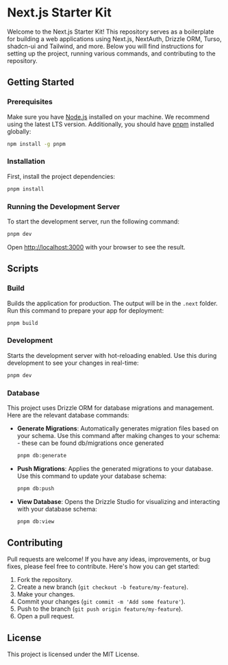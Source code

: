 # Next.js Starter Kit

Welcome to the Next.js Starter Kit! This repository serves as a boilerplate for building a web applications using Next.js, NextAuth, Drizzle ORM, Turso, shadcn-ui and Tailwind, and more. Below you will find instructions for setting up the project, running various commands, and contributing to the repository.

## Getting Started

### Prerequisites

Make sure you have [Node.js](https://nodejs.org/en/) installed on your machine. We recommend using the latest LTS version. Additionally, you should have [pnpm](https://pnpm.io/) installed globally:

```bash
npm install -g pnpm
```

### Installation

First, install the project dependencies:

```bash
pnpm install
```

### Running the Development Server

To start the development server, run the following command:

```bash
pnpm dev
```

Open [http://localhost:3000](http://localhost:3000) with your browser to see the result.

## Scripts

### Build

Builds the application for production. The output will be in the `.next` folder. Run this command to prepare your app for deployment:

```bash
pnpm build
```

### Development

Starts the development server with hot-reloading enabled. Use this during development to see your changes in real-time:

```bash
pnpm dev
```

### Database

This project uses Drizzle ORM for database migrations and management. Here are the relevant database commands:

- **Generate Migrations**: Automatically generates migration files based on your schema. Use this command after making changes to your schema: - these can be found db/migrations once generated

  ```bash
  pnpm db:generate
  ```

- **Push Migrations**: Applies the generated migrations to your database. Use this command to update your database schema:

  ```bash
  pnpm db:push
  ```

- **View Database**: Opens the Drizzle Studio for visualizing and interacting with your database schema:

  ```bash
  pnpm db:view
  ```

## Contributing

Pull requests are welcome! If you have any ideas, improvements, or bug fixes, please feel free to contribute. Here's how you can get started:

1. Fork the repository.
2. Create a new branch (`git checkout -b feature/my-feature`).
3. Make your changes.
4. Commit your changes (`git commit -m 'Add some feature'`).
5. Push to the branch (`git push origin feature/my-feature`).
6. Open a pull request.

## License

This project is licensed under the MIT License.
